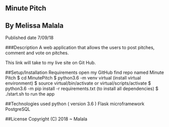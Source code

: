 ## Minute Pitch

## By Melissa Malala
Published date 7/09/18

###Description
A web application that allows the users to post pitches, comment and vote on pitches.

This link will take to my live site on Git Hub.

##Setup/Installation Requirements
open my GitHub
find repo named Minute Pitch
$ cd MinutePitch
$ python3.6 -m venv virtual (install virtual environment)
$ source virtual/bin/activate or virtual/scripts/activate
$ python3.6 -m pip install -r requirements.txt (to install all dependencies)
$ ./start.sh to run the app

##Technologies used
python ( version 3.6 )
Flask microframework
PostgreSQL

##License 
Copyright (C) 2018 ~ Malala